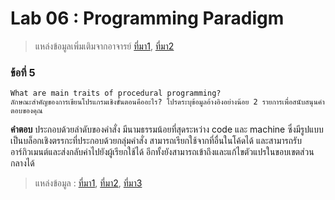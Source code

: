 # Lab 06 : Programming Paradigm
> แหล่งข้อมูลเพิ่มเติมจากอาจารย์ [ที่มา1](https://cs.lmu.edu/~ray/notes/paradigms/), [ที่มา2](https://www.youtube.com/watch?v=3TBq__oKUzk&ab_channel=Confreaks)

### ข้อที่ 5
```
What are main traits of procedural programming?
ลักษณะสำคัญของการเขียนโปรแกรมเชิงขั้นตอนคืออะไร? โปรดระบุข้อมูลอ้างอิงอย่างน้อย 2 รายการเพื่อสนับสนุนคำตอบของคุณ
```
**คำตอบ** ประกอบด้วยลำดับของคำสั่ง มีนามธรรมน้อยที่สุดระหว่าง code และ machine ซึ่งมีรูปแบบเป็นบล็อกเชิงตรรกะที่ประกอบด้วยกลุ่มคำสั่ง สามารถเรียกใช้จากที่อื่นในโค้ดได้ และสามารถรับอาร์กิวเมนต์และส่งกลับค่าไปยังผู้เรียกใช้ได้ อีกทั้งยังสามารถเข้าถึงและแก้ไขตัวแปรในขอบเขตส่วนกลางได้

> แหล่งข้อมูล : [ที่มา1](https://www.geeksforgeeks.org/differences-between-procedural-and-object-oriented-programming/), [ที่มา2](https://isaaccomputerscience.org/concepts/prog_pas_paradigm?examBoard=all&stage=all), [ที่มา3](https://deepsource.io/glossary/procedural-programming/)

